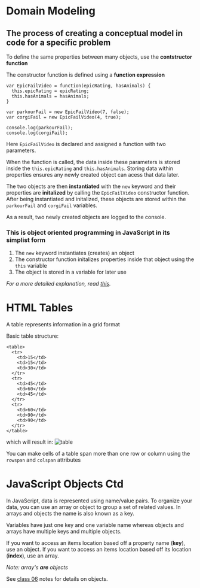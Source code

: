 # Domain Modeling

## The process of creating a conceptual model in code for a specific problem

To define the same properties between many objects, use the **contstructor function**

The constructor function is defined using a **function expression**

```
var EpicFailVideo = function(epicRating, hasAnimals) {
  this.epicRating = epicRating;
  this.hasAnimals = hasAnimals;
}

var parkourFail = new EpicFailVideo(7, false);
var corgiFail = new EpicFailVideo(4, true);

console.log(parkourFail);
console.log(corgiFail);
```
Here `EpicFailVideo` is declared and assigned a function with two parameters.

When the function is called, the data inside these parameters is stored inside the `this.epicRating` and `this.hasAnimals`.  Storing data within properties ensures any newly created object can acess that data later.

The two objects are then **instantiated** with the `new` keyword and their properties are **initalized** by calling the `EpicFailVideo` constructor function.  After being instantiated and initalized, these objects are stored within the `parkourFail` and `corgiFail` variables.

As a result, two newly created objects are logged to the console. 

### This is **object oriented programming** in JavaScript in its simplist form
1. The `new` keyword instantiates (creates) an object
2. The constructor function initalizes properties inside that object using the `this` variable
3. The object is stored in a variable for later use

*For a more detailed explanation, read [this](https://github.com/codefellows/domain_modeling#domain-modeling).*


# HTML Tables

A table represents information in a grid format

Basic table structure:
```
<table>
  <tr>
    <td>15</td>
    <td>15</td>
    <td>30</td>
  </tr>
  <tr>
    <td>45</td>
    <td>60</td>
    <td>45</td>
  </tr>
  <tr>
    <td>60</td>
    <td>90</td>
    <td>90</td>
  </tr>
</table>
```
which will result in: 
![table](./images/table.png)

You can make cells of a table span more than one row or column using the `rowspan` and `colspan` attributes

# JavaScript Objects Ctd

In JavaScript, data is represented using name/value pairs.
To organize your data, you can use an array or object to group a set of related values. In arrays and objects the name is also known as a key.

Variables have just one key and one variable name whereas objects and arrays have multiple keys and multiple objects. 

If you want to access an items location based off a property name (**key**), use an object.  If you want to access an items location based off its location (**index**), use an array. 

*Note: array's **are** objects*

See [class 06](./class-07.md) notes for details on objects. 